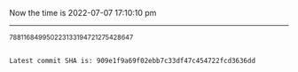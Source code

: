Now the time is 2022-07-07 17:10:10 pm

---

<small>788116849950223133194721275428647</small>

```txt

Latest commit SHA is: 909e1f9a69f02ebb7c33df47c454722fcd3636dd
```
